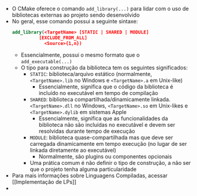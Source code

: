 - O CMake oferece o comando `add_library(...)` para lidar com o uso de bibliotecas externas ao projeto sendo desenvolvido
- No geral, esse comando possui a seguinte sintaxe:
  ```cmake
  add_library(<TargetName> [STATIC | SHARED | MODULE]
  			[EXCLUDE_FROM_ALL]
              <Source>{1,n})
  ```
	- Essencialmente, possui o mesmo formato que o `add_executable(...)`
	- O tipo para construção da biblioteca tem os seguintes significados:
		- `STATIC`:  biblioteca/arquivo estático (normalmente, `<TargetName>.lib` no Windows e `<TargetName>.a` em Unix-like)
			- Essencialmente, significa que o código da biblioteca é incluído no executável em tempo de compilação
		- `SHARED`: biblioteca compartilhada/dinamicamente linkada. `<TargetName>.dll` no Windows, `<TargetName>.so` em Unix-likes e `<TargetName>.dylib` em sistemas Apple
			- Essencialmente, significa que as funcionalidades da biblioteca não são incluídas no executável e devem ser resolvidas durante tempo de execução
		- `MODULE`: biblioteca quase-compartilhada mas que deve ser carregada dinamicamente em tempo execução (no lugar de ser linkada diretamente ao executável)
			- Normalmente, são plugins ou componentes opcionais
		- Uma prática comum é não definir o tipo de construção, a não ser que o projeto tenha alguma particularidade
- Para mais informações sobre Linguagens Compiladas, acessar [[Implementação de LPs]]
-
